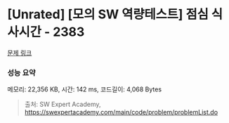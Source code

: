 # [Unrated] [모의 SW 역량테스트] 점심 식사시간 - 2383 

[문제 링크](https://swexpertacademy.com/main/code/problem/problemDetail.do?contestProbId=AV5-BEE6AK0DFAVl) 

### 성능 요약

메모리: 22,356 KB, 시간: 142 ms, 코드길이: 4,068 Bytes



> 출처: SW Expert Academy, https://swexpertacademy.com/main/code/problem/problemList.do